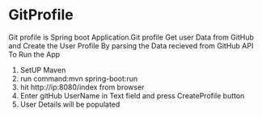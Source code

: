 # GitProfile
Git profile is Spring boot Application.Git profile Get user Data from GitHub and Create the User Profile By parsing the Data recieved from GitHub API<br/>
To Run the App<br/>
1) SetUP Maven<br/>
2) run  command:mvn spring-boot:run<br/>
3) hit http://ip:8080/index from browser<br/>
4) Enter gitHub UserName in Text field and press CreateProfile button<br/>
5) User Details will be populated<br/>
